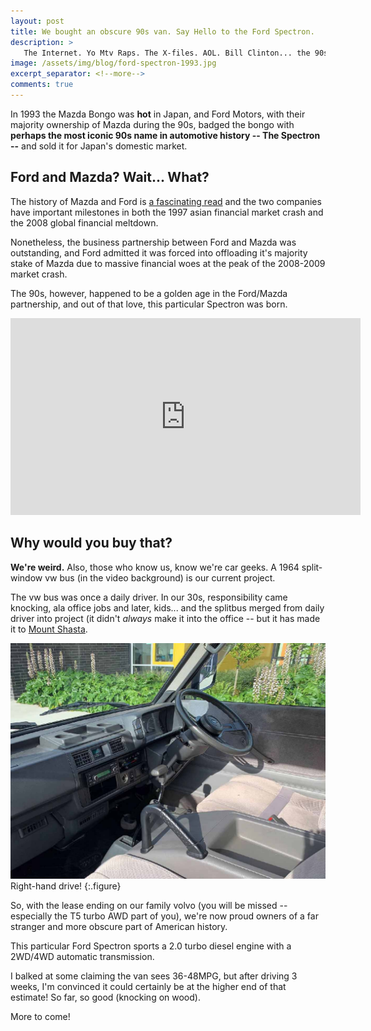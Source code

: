 ```yaml
---
layout: post
title: We bought an obscure 90s van. Say Hello to the Ford Spectron.
description: >
   The Internet. Yo Mtv Raps. The X-files. AOL. Bill Clinton... the 90s gifted us with amazing stuff -- including this obscure 4WD right-hand drive diesel Ford Spectron.
image: /assets/img/blog/ford-spectron-1993.jpg
excerpt_separator: <!--more-->
comments: true
---
```


In 1993 the Mazda Bongo was **hot** in Japan, and Ford Motors, with their majority ownership of Mazda during the 90s, badged the bongo with **perhaps the most iconic 90s name in automotive history -- The Spectron --** and sold it for Japan's domestic market. 

<!--more-->

## Ford and Mazda? Wait... What?
The history of Mazda and Ford is [a fascinating read](https://en.wikipedia.org/wiki/Mazda#Partnership_with_Ford_Motor_Company) and the two companies have important milestones in both the 1997 asian financial market crash and the 2008 global financial meltdown.

Nonetheless, the business partnership between Ford and Mazda was outstanding, and Ford admitted it was forced into offloading it's majority stake of Mazda due to massive financial woes at the peak of the 2008-2009 market crash. 

The 90s, however, happened to be a golden age in the Ford/Mazda partnership, and out of that love, this particular Spectron was born.

<iframe width="560" height="315" src="https://www.youtube.com/embed/j_OjsJsRQfU" frameborder="0" allow="accelerometer; autoplay; encrypted-media; gyroscope; picture-in-picture" allowfullscreen></iframe>

## Why would you buy that? 

**We're weird.** Also, those who know us, know we're car geeks. A 1964 split-window vw bus (in the video background) is our current project. 

The vw bus was once a daily driver. In our 30s, responsibility came knocking, ala office jobs and later, kids... and the splitbus merged from daily driver into project (it didn't *always* make it into the office -- but it has made it to [Mount Shasta](https://www.youtube.com/watch?v=gVFs7enp2r4).  

![Ford Spectron Interior](/assets/img/blog/ford-spectron-interior.jpg)
Right-hand drive!
{:.figure}

So, with the lease ending on our family volvo (you will be missed -- especially the T5 turbo AWD part of you), we're now proud owners of a far stranger and more obscure part of American history.

This particular Ford Spectron sports a 2.0 turbo diesel engine with a 2WD/4WD automatic transmission.  

I balked at some claiming the van sees 36-48MPG, but after driving 3 weeks, I'm convinced it could certainly be at the higher end of that estimate! So far, so good (knocking on wood). 

More to come!






 



